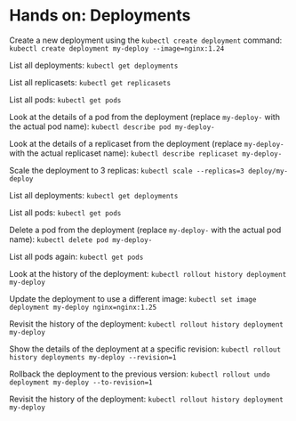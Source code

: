 # Hands on: Deployments

Create a new deployment using the `kubectl create deployment` command:
`kubectl create deployment my-deploy --image=nginx:1.24`

List all deployments:
`kubectl get deployments`

List all replicasets:
`kubectl get replicasets`

List all pods:
`kubectl get pods`

Look at the details of a pod from the deployment (replace `my-deploy-` with the actual pod name):
`kubectl describe pod my-deploy-`

Look at the details of a replicaset from the deployment (replace `my-deploy-` with the actual replicaset name):
`kubectl describe replicaset my-deploy-`

Scale the deployment to 3 replicas:
`kubectl scale --replicas=3 deploy/my-deploy`

List all deployments:
`kubectl get deployments`

List all pods:
`kubectl get pods`

Delete a pod from the deployment (replace `my-deploy-` with the actual pod name):
`kubectl delete pod my-deploy-`

List all pods again:
`kubectl get pods`

Look at the history of the deployment:
`kubectl rollout history deployment my-deploy`

Update the deployment to use a different image:
`kubectl set image deployment my-deploy nginx=nginx:1.25`

Revisit the history of the deployment:
`kubectl rollout history deployment my-deploy`

Show the details of the deployment at a specific revision:
`kubectl rollout history deployments my-deploy --revision=1`

Rollback the deployment to the previous version:
`kubectl rollout undo deployment my-deploy --to-revision=1`

Revisit the history of the deployment:
`kubectl rollout history deployment my-deploy`
